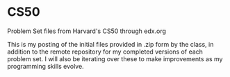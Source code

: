 # CS50
Problem Set files from Harvard's CS50 through edx.org

This is my posting of the initial files provided in .zip form by the class, in addition to the remote repository for my completed versions of each problem set. I will also be iterating over these to make improvements as my programming skills evolve.
